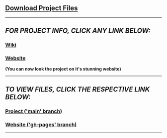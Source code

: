 ## <a href="https://github.com/HypertextAssassin0273/ModernSnakesAndLadders-PF_Project/archive/v1.0.zip">Download Project Files</a>

---
## _FOR PROJECT INFO, CLICK ANY LINK BELOW:_
### <a href="https://github.com/HypertextAssassin0273/ModernSnakesAndLadders-PF_Project/wiki">Wiki</a>
### <a href="https://hypertextassassin0273.github.io/ModernSnakesAndLadders-PF_Project/">Website</a>
**(You can now look the project on it's stunning website)**

---
## _TO VIEW FILES, CLICK THE RESPECTIVE LINK BELOW:_
### <a href="https://github.com/HypertextAssassin0273/ModernSnakesAndLadders-PF_Project/tree/main">Project ('main' branch)</a>
### <a href="https://github.com/HypertextAssassin0273/ModernSnakesAndLadders-PF_Project/tree/gh-pages">Website ('gh-pages' branch)</a>

---
